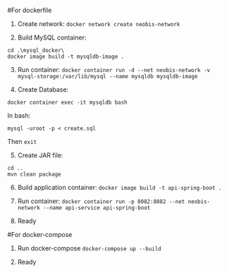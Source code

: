 #For dockerfile
1. Create network:
   `docker network create neobis-network`

2. Build MySQL container:
```
cd .\mysql_docker\
docker image build -t mysqldb-image .
```

3. Run container:
   `docker container run -d --net neobis-network -v mysql-storage:/var/lib/mysql --name mysqldb mysqldb-image`

4. Create Database:
```
docker container exec -it mysqldb bash
```
In bash:
```
mysql -uroot -p < create.sql 
```

Then `exit`

5. Create JAR file:
```
cd ..
mvn clean package
```

6. Build application container:
   `docker image build -t api-spring-boot .`

7. Run container:
   `docker container run -p 8082:8082 --net neobis-network --name api-service api-spring-boot`

8. Ready


#For docker-compose

1. Run docker-compose
   `docker-compose up --build`

2. Ready

